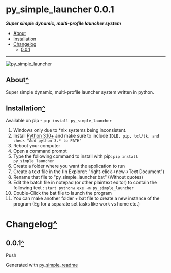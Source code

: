 # py_simple_launcher 0.0.1<a name="mark0"></a>

***Super simple dynamic, multi-profile launcher system***

- [About](#mark1)
- [Installation](#mark2)
- [Changelog](#mark3)
	- [0.0.1](#mark4)

---

![py_simple_launcher](https://raw.githubusercontent.com/AndrewSpangler/py_simple_launcher/main/example.png)

## About<a name="mark1"></a>[^](#mark0)

Super simple dynamic, multi-profile launcher system written in python.

## Installation<a name="mark2"></a>[^](#mark0)

Available on pip - `pip install py_simple_launcher`

1. Windows only due to \*nix systems being inconsistent.
1. Install [Python 3.10+](https://www.python.org/downloads/) and make sure to include `IDLE, pip, tcl/tk, and check "Add python 3.* to PATH"`
1. Reboot your computer
1. Open a command prompt
1. Type the following command to install with pip: `pip install py_simple_launcher`
1. Create a folder where you want the application to run
1. Create a text file in the (In Explorer: "right-click->new->Text Document")
1. Rename that file to "py_simple_launcher.bat" (Without quotes)
1. Edit the batch file in notepad (or other plaintext editor) to contain the following text : `start pythonw.exe -m py_simple_launcher`
1. Double-Click the bat file to launch the program
1. You can make another folder + bat file to create a new instance of the program (Eg for a separate set tasks like work vs home etc.)
# Changelog<a name="mark3"></a>[^](#mark0)

## 0.0.1<a name="mark4"></a>[^](#mark3)

Push



Generated with [py_simple_readme](https://github.com/AndrewSpangler/py_simple_readme)